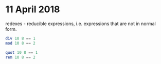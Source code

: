 # 11 April 2018

redexes - reducible expressions, i.e. expressions that are not in normal form.

```haskell
div 10 8 == 1
mod 10 8 == 2

quot 10 8 == 1
rem 10 8 == 2
``` 
